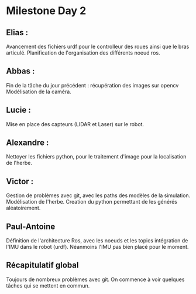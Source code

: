 # Milestone Day 2

## Elias :

Avancement des fichiers urdf pour le controlleur des roues ainsi que le bras articulé.
Planification de l'organisation des différents noeud ros.


## Abbas :

Fin de la tâche du jour précédent : récupération des images sur opencv
Modélisation de la caméra.

## Lucie :

Mise en place des capteurs (LIDAR et Laser) sur le robot.

## Alexandre :

Nettoyer les fichiers python, pour le traitement d'image pour la localisation de l'herbe.


## Victor :

Gestion de problèmes avec git, avec les paths des modèles de la simulation.
Modélisation de l'herbe. Creation du python permettant de les générés aléatoirement.

## Paul-Antoine

Définition de l'architecture Ros, avec les noeuds et les topics intégration de l'IMU dans le robot (urdf).
Néanmoins l'IMU pas bien placé pour le moment.

## Récapitulatif global

Toujours de nombreux problèmes avec git.
On commence à voir quelques tâches qui se mettent en commun.
